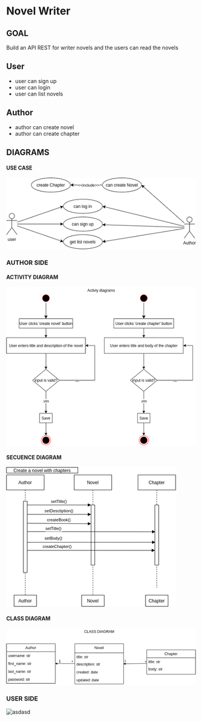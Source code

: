 # Novel Writer
## GOAL
Build an API REST for writer novels and the users can read the novels
## User
- user can sign up
- user can login
- user can list novels

## Author
- author can create novel
- author can create chapter

## DIAGRAMS
#### USE CASE
![asdasd](screenshots/novelUseCase.png)

### AUTHOR SIDE
#### ACTIVITY DIAGRAM
![asdasd](screenshots/novelActivityDiagram.png)
#### SECUENCE DIAGRAM
![asdasd](screenshots/novelSecuenceDiagram.png)
#### CLASS DIAGRAM
![asdasd](screenshots/novelClassDiagram.png)

### USER SIDE
![asdasd](screenshots/react.gif)